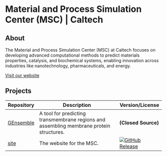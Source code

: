 # Material and Process Simulation Center (MSC) | Caltech

## About

The Material and Process Simulation Center (MSC) at Caltech focuses on developing advanced computational methods to predict materials properties, catalysis, and biochemical systems, enabling innovation across industries like nanotechnology, pharmaceuticals, and energy.

[Visit our website](https://wag.caltech.edu)

## Projects

| Repository                                           | Description                                                                             | Version/License                                                                                                           |
| ---------------------------------------------------- | --------------------------------------------------------------------------------------- | ------------------------------------------------------------------------------------------------------------------------- |
| [GEnsemble](https://github.com/caltechmsc/GEnsemble) | A tool for predicting transmembrane regions and assembling membrane protein structures. | **(Closed Source)**                                                                                                       |
| [site](https://github.com/caltechmsc/site)           | The website for the MSC.                                                                | [![GitHub Release](https://img.shields.io/github/v/release/caltechmsc/site)](https://github.com/caltechmsc/site/releases) |

